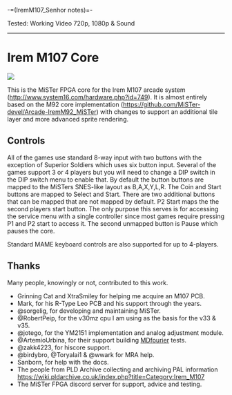 -=(IremM107_Senhor notes)=-

Tested: Working Video 720p, 1080p & Sound

___
# Irem M107 Core

![](docs/fire_barrel.png)

This is the MiSTer FPGA core for the Irem M107 arcade system (http://www.system16.com/hardware.php?id=749). It is almost entirely based on the M92 core implementation (https://github.com/MiSTer-devel/Arcade-IremM92_MiSTer) with changes to support an additional tile layer and more advanced sprite rendering.

## Controls
All of the games use standard 8-way input with two buttons with the exception of Superior Soldiers which uses six button input. Several of the games support 3 or 4 players but you will need to change a DIP switch in the DIP switch menu to enable that. By default the button buttons are mapped to the MiSTers SNES-like layout as B,A,X,Y,L,R. The Coin and Start buttons are mapped to Select and Start. There are two additional buttons that can be mapped that are not mapped by default. P2 Start maps the the second players start button. The only purpose this serves is for accessing the service menu with a single controller since most games require pressing P1 and P2 start to access it. The second unmapped button is Pause which pauses the core.

Standard MAME keyboard controls are also supported for up to 4-players.


## Thanks
Many people, knowingly or not, contributed to this work.
- Grinning Cat and XtraSmiley for helping me acquire an M107 PCB.
- Mark, for his R-Type Leo PCB and his support through the years.
- @sorgelig, for developing and maintaining MiSTer.
- @RobertPeip, for the v30mz cpu I am using as the basis for the v33 & v35.
- @jotego, for the YM2151 implementation and analog adjustment module.
- @ArtemioUrbina, for their support building [MDfourier](https://junkerhq.net/MDFourier/) tests.
- @zakk4223, for hiscore support.
- @birdybro, @Toryalai1 & @wwark for MRA help.
- Sanborn, for help with the docs.
- The people from PLD Archive collecting and archiving PAL information https://wiki.pldarchive.co.uk/index.php?title=Category:Irem_M107
- The MiSTer FPGA discord server for support, advice and testing.


